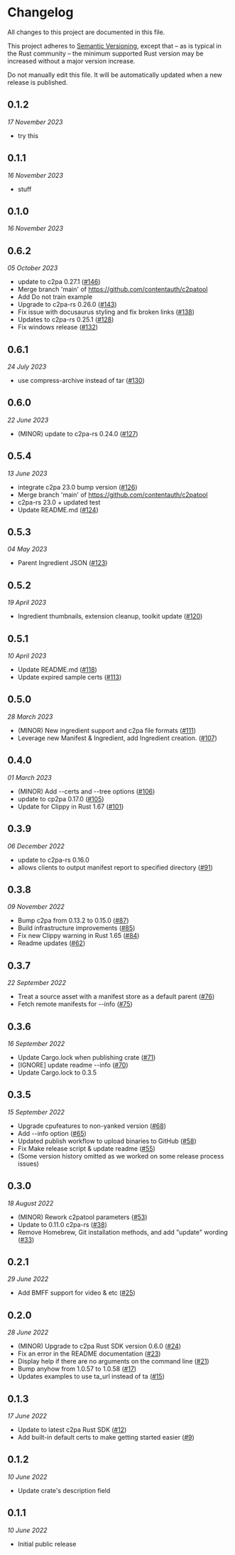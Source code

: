 # Changelog

All changes to this project are documented in this file.

This project adheres to [Semantic Versioning](https://semver.org), except that – as is typical in the Rust community – the minimum supported Rust version may be increased without a major version increase.

Do not manually edit this file. It will be automatically updated when a new release is published.

## 0.1.2
_17 November 2023_

* try this
## 0.1.1
_16 November 2023_

* stuff
## 0.1.0
_16 November 2023_


## 0.6.2
_05 October 2023_

* update to c2pa 0.27.1 ([#146](https://github.com/contentauth/c2pa-rs/pull/146))
* Merge branch 'main' of https://github.com/contentauth/c2patool
* Add Do not train example
* Upgrade to c2pa-rs 0.26.0 ([#143](https://github.com/contentauth/c2pa-rs/pull/143))
* Fix issue with docusaurus styling and fix broken links ([#138](https://github.com/contentauth/c2pa-rs/pull/138))
* Updates to c2pa-rs 0.25.1 ([#128](https://github.com/contentauth/c2pa-rs/pull/128))
* Fix windows release ([#132](https://github.com/contentauth/c2pa-rs/pull/132))
## 0.6.1
_24 July 2023_

* use compress-archive instead of tar ([#130](https://github.com/contentauth/c2pa-rs/pull/130))

## 0.6.0
_22 June 2023_

* (MINOR) update to c2pa-rs 0.24.0 ([#127](https://github.com/contentauth/c2pa-rs/pull/127))

## 0.5.4
_13 June 2023_

* integrate c2pa 23.0 bump version ([#126](https://github.com/contentauth/c2pa-rs/pull/126))
* Merge branch 'main' of https://github.com/contentauth/c2patool
* c2pa-rs 23.0 + updated test
* Update README.md ([#124](https://github.com/contentauth/c2pa-rs/pull/124))

## 0.5.3
_04 May 2023_

* Parent Ingredient JSON ([#123](https://github.com/contentauth/c2pa-rs/pull/123))

## 0.5.2
_19 April 2023_

* Ingredient thumbnails, extension cleanup, toolkit update ([#120](https://github.com/contentauth/c2pa-rs/pull/120))

## 0.5.1
_10 April 2023_

* Update README.md ([#118](https://github.com/contentauth/c2pa-rs/pull/118))
* Update expired sample certs ([#113](https://github.com/contentauth/c2pa-rs/pull/113))

## 0.5.0
_28 March 2023_

* (MINOR) New ingredient support and c2pa file formats ([#111](https://github.com/contentauth/c2pa-rs/pull/111))
* Leverage new Manifest & Ingredient, add Ingredient creation. ([#107](https://github.com/contentauth/c2pa-rs/pull/107))

## 0.4.0
_01 March 2023_

* (MINOR) Add --certs and --tree options ([#106](https://github.com/contentauth/c2pa-rs/pull/106))
* update to cp2pa 0.17.0 ([#105](https://github.com/contentauth/c2pa-rs/pull/105))
* Update for Clippy in Rust 1.67 ([#101](https://github.com/contentauth/c2pa-rs/pull/101))

## 0.3.9
_06 December 2022_

* update to c2pa-rs 0.16.0
* allows clients to output manifest report to specified directory ([#91](https://github.com/contentauth/c2pa-rs/pull/91))

## 0.3.8
_09 November 2022_

* Bump c2pa from 0.13.2 to 0.15.0 ([#87](https://github.com/contentauth/c2pa-rs/pull/87))
* Build infrastructure improvements ([#85](https://github.com/contentauth/c2pa-rs/pull/85))
* Fix new Clippy warning in Rust 1.65 ([#84](https://github.com/contentauth/c2pa-rs/pull/84))
* Readme updates ([#62](https://github.com/contentauth/c2pa-rs/pull/62))

## 0.3.7
_22 September 2022_

* Treat a source asset with a manifest store as a default parent ([#76](https://github.com/contentauth/c2pa-rs/pull/76))
* Fetch remote manifests for --info ([#75](https://github.com/contentauth/c2pa-rs/pull/75))

## 0.3.6
_16 September 2022_

* Update Cargo.lock when publishing crate ([#71](https://github.com/contentauth/c2pa-rs/pull/71))
* [IGNORE] update readme --info ([#70](https://github.com/contentauth/c2pa-rs/pull/70))
* Update Cargo.lock to 0.3.5

## 0.3.5
_15 September 2022_

* Upgrade cpufeatures to non-yanked version ([#68](https://github.com/contentauth/c2pa-rs/pull/68))
* Add --info option  ([#65](https://github.com/contentauth/c2pa-rs/pull/65))
* Updated publish workflow to upload binaries to GitHub ([#58](https://github.com/contentauth/c2pa-rs/pull/58))
* Fix Make release script & update readme ([#55](https://github.com/contentauth/c2pa-rs/pull/55))
* (Some version history omitted as we worked on some release process issues)

## 0.3.0
_18 August 2022_

* (MINOR) Rework c2patool parameters ([#53](https://github.com/contentauth/c2pa-rs/pull/53))
* Update to 0.11.0 c2pa-rs ([#38](https://github.com/contentauth/c2pa-rs/pull/38))
* Remove Homebrew, Git installation methods, and add "update" wording ([#33](https://github.com/contentauth/c2pa-rs/pull/33))

## 0.2.1
_29 June 2022_

* Add BMFF support for video & etc ([#25](https://github.com/contentauth/c2pa-rs/pull/25))

## 0.2.0
_28 June 2022_

* (MINOR) Upgrade to c2pa Rust SDK version 0.6.0 ([#24](https://github.com/contentauth/c2pa-rs/pull/24))
* Fix an error in the README documentation ([#23](https://github.com/contentauth/c2pa-rs/pull/23))
* Display help if there are no arguments on the command line ([#21](https://github.com/contentauth/c2pa-rs/pull/21))
* Bump anyhow from 1.0.57 to 1.0.58 ([#17](https://github.com/contentauth/c2pa-rs/pull/17))
* Updates examples to use ta_url instead of ta ([#15](https://github.com/contentauth/c2pa-rs/pull/15))

## 0.1.3
_17 June 2022_

* Update to latest c2pa Rust SDK ([#12](https://github.com/contentauth/c2pa-rs/pull/12))
* Add built-in default certs to make getting started easier ([#9](https://github.com/contentauth/c2pa-rs/pull/9))

## 0.1.2
_10 June 2022_

* Update crate's description field

## 0.1.1
_10 June 2022_

* Initial public release
